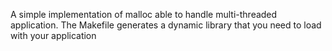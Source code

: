A simple implementation of malloc able to handle multi-threaded application.
The Makefile generates a dynamic library that you need to load with your application
